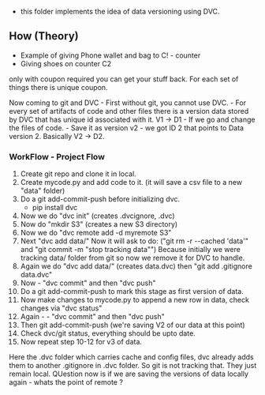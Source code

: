 * this folder implements the idea of data versioning using DVC.

## How (Theory)

- Example of giving Phone wallet and bag to C! - counter
- Giving shoes on counter C2 

only with coupon required you can get your stuff back. For each set of things there is unique coupon. 

Now coming to git and DVC - First without git, you cannot use DVC. 
    - For every set of artifacts of code and other files there is a version data stored by DVC
        that has unique id associated with it. V1 -> D1
    - If we go and change the files of code. - Save it as version v2 - we got ID 2 that points to Data version 2. Basically V2 -> D2. 


### WorkFlow - Project Flow

1. Create git repo and clone it in local.
2. Create mycode.py and add code to it. (it will save a csv file to a new "data" folder)
3. Do a git add-commit-push before initializing dvc.
    - pip install dvc
4. Now we do "dvc init" (creates .dvcignore, .dvc)
5. Now do "mkdir S3" (creates a new S3 directory)
6. Now we do "dvc remote add -d myremote S3"
7. Next "dvc add data/" 
   Now it will ask to do: ("git rm -r --cached 'data'" and "git commit -m "stop tracking data"")
   Because initially we were tracking data/ folder from git so now we remove it for DVC to handle.
8. Again we do "dvc add data/" (creates data.dvc) then "git add .gitignore data.dvc"
9. Now - "dvc commit" and then "dvc push"
9. Do a git add-commit-push to mark this stage as first version of data.
10. Now make changes to mycode.py to append a new row in data, check changes via "dvc status"
11. Again - - "dvc commit" and then "dvc push"
12. Then git add-commit-push (we're saving V2 of our data at this point)
13. Check dvc/git status, everything should be upto date.
14. Now repeat step 10-12 for v3 of data.

Here the .dvc folder which carries cache and config files, dvc already adds them to another .gitignore in .dvc folder. So git is not tracking that. They just remain local. QUestion now is if we are saving the versions of data locally again - whats the point of remote ?
